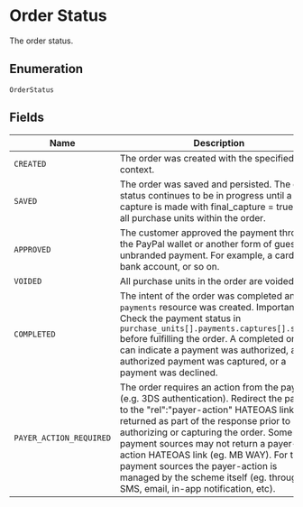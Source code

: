 
# Order Status

The order status.

## Enumeration

`OrderStatus`

## Fields

| Name | Description |
|  --- | --- |
| `CREATED` | The order was created with the specified context. |
| `SAVED` | The order was saved and persisted. The order status continues to be in progress until a capture is made with final_capture = true for all purchase units within the order. |
| `APPROVED` | The customer approved the payment through the PayPal wallet or another form of guest or unbranded payment. For example, a card, bank account, or so on. |
| `VOIDED` | All purchase units in the order are voided. |
| `COMPLETED` | The intent of the order was completed and a `payments` resource was created. Important: Check the payment status in `purchase_units[].payments.captures[].status` before fulfilling the order. A completed order can indicate a payment was authorized, an authorized payment was captured, or a payment was declined. |
| `PAYER_ACTION_REQUIRED` | The order requires an action from the payer (e.g. 3DS authentication). Redirect the payer to the "rel":"payer-action" HATEOAS link returned as part of the response prior to authorizing or capturing the order. Some payment sources may not return a payer-action HATEOAS link (eg. MB WAY). For these payment sources the payer-action is managed by the scheme itself (eg. through SMS, email, in-app notification, etc). |

